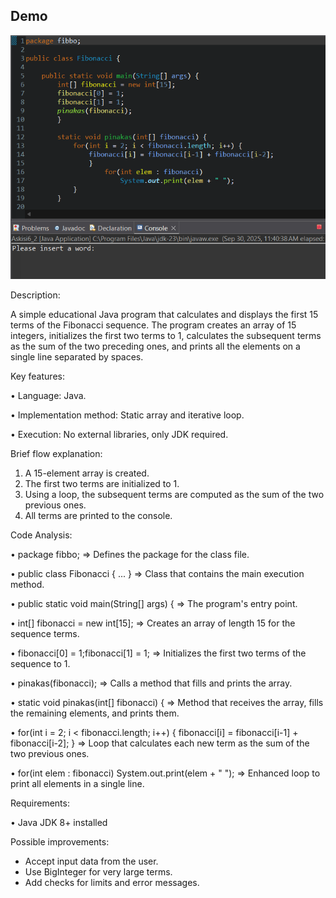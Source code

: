 ## Demo

![Παρουσίαση Εφαρμογής](demo.gif)

Description: 

A simple educational Java program that calculates and displays the first 15 terms of the Fibonacci sequence. The program creates an array of 15 integers, initializes the first two terms to 1, calculates the subsequent terms as the sum of the two preceding ones, and prints all the elements on a single line separated by spaces.

Key features:

• Language: Java.

• Implementation method: Static array and iterative loop.

• Execution: No external libraries, only JDK required.

Brief flow explanation:
1. A 15-element array is created.
2. The first two terms are initialized to 1.
3. Using a loop, the subsequent terms are computed as the sum of the two previous ones.
4. All terms are printed to the console.

Code Analysis:

• package fibbo;  => Defines the package for the class file.

• public class Fibonacci { ... }  => Class that contains the main execution method.

• public static void main(String[] args) {  => The program's entry point.

• int[] fibonacci = new int[15];  => Creates an array of length 15 for the sequence terms.

• fibonacci[0] = 1;fibonacci[1] = 1;  => Initializes the first two terms of the sequence to 1.

• pinakas(fibonacci);  => Calls a method that fills and prints the array.

• static void pinakas(int[] fibonacci) {  => Method that receives the array, fills the remaining elements, and prints them.

• for(int i = 2; i < fibonacci.length; i++) { fibonacci[i] = fibonacci[i-1] + fibonacci[i-2]; }  => Loop that calculates each new term as the sum of the two previous ones.

• for(int elem : fibonacci) System.out.print(elem + " ");  => Enhanced loop to print all elements in a single line.


Requirements:

• 	Java JDK 8+ installed


Possible improvements:
- Accept input data from the user.
- Use BigInteger for very large terms.
- Add checks for limits and error messages.
